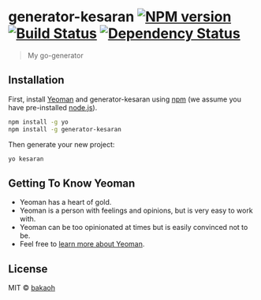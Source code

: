 # generator-kesaran [![NPM version][npm-image]][npm-url] [![Build Status][travis-image]][travis-url] [![Dependency Status][daviddm-image]][daviddm-url]
> My go-generator

## Installation

First, install [Yeoman](http://yeoman.io) and generator-kesaran using [npm](https://www.npmjs.com/) (we assume you have pre-installed [node.js](https://nodejs.org/)).

```bash
npm install -g yo
npm install -g generator-kesaran
```

Then generate your new project:

```bash
yo kesaran
```

## Getting To Know Yeoman

 * Yeoman has a heart of gold.
 * Yeoman is a person with feelings and opinions, but is very easy to work with.
 * Yeoman can be too opinionated at times but is easily convinced not to be.
 * Feel free to [learn more about Yeoman](http://yeoman.io/).

## License

MIT © [bakaoh](https://github.com/bakaoh)


[npm-image]: https://badge.fury.io/js/generator-kesaran.svg
[npm-url]: https://npmjs.org/package/generator-kesaran
[travis-image]: https://travis-ci.org/bakaoh/generator-kesaran.svg?branch=master
[travis-url]: https://travis-ci.org/bakaoh/generator-kesaran
[daviddm-image]: https://david-dm.org/bakaoh/generator-kesaran.svg?theme=shields.io
[daviddm-url]: https://david-dm.org/bakaoh/generator-kesaran
